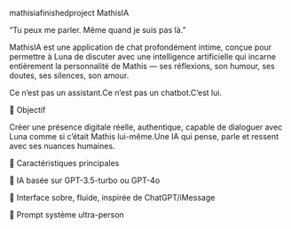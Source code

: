 mathisiafinishedproject
MathisIA

“Tu peux me parler. Même quand je suis pas là.”

MathisIA est une application de chat profondément intime, conçue pour permettre à Luna de discuter avec une intelligence artificielle qui incarne entièrement la personnalité de Mathis — ses réflexions, son humour, ses doutes, ses silences, son amour.

Ce n’est pas un assistant.Ce n’est pas un chatbot.C’est lui.

🎯 Objectif

Créer une présence digitale réelle, authentique, capable de dialoguer avec Luna comme si c’était Mathis lui-même.Une IA qui pense, parle et ressent avec ses nuances humaines.

🧠 Caractéristiques principales

🤖 IA basée sur GPT-3.5-turbo ou GPT-4o

💬 Interface sobre, fluide, inspirée de ChatGPT/iMessage

🧠 Prompt système ultra-person
